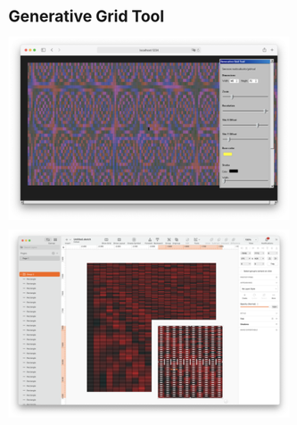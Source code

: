 # Generative Grid Tool

![Thumbnail](downloads/screenshot.png)

![Scarf](downloads/sketch.png)
<!-- 
![Scarf](downloads/gengrid2.jpg)

![Scarf](downloads/gengrid.jpg) -->
